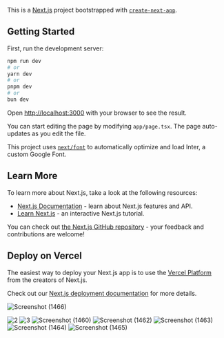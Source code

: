 This is a [Next.js](https://nextjs.org/) project bootstrapped with [`create-next-app`](https://github.com/vercel/next.js/tree/canary/packages/create-next-app).

## Getting Started

First, run the development server:

```bash
npm run dev
# or
yarn dev
# or
pnpm dev
# or
bun dev
```

Open [http://localhost:3000](http://localhost:3000) with your browser to see the result.

You can start editing the page by modifying `app/page.tsx`. The page auto-updates as you edit the file.

This project uses [`next/font`](https://nextjs.org/docs/basic-features/font-optimization) to automatically optimize and load Inter, a custom Google Font.

## Learn More

To learn more about Next.js, take a look at the following resources:

- [Next.js Documentation](https://nextjs.org/docs) - learn about Next.js features and API.
- [Learn Next.js](https://nextjs.org/learn) - an interactive Next.js tutorial.

You can check out [the Next.js GitHub repository](https://github.com/vercel/next.js/) - your feedback and contributions are welcome!

## Deploy on Vercel

The easiest way to deploy your Next.js app is to use the [Vercel Platform](https://vercel.com/new?utm_medium=default-template&filter=next.js&utm_source=create-next-app&utm_campaign=create-next-app-readme) from the creators of Next.js.

Check out our [Next.js deployment documentation](https://nextjs.org/docs/deployment) for more details.



![Screenshot (1466)](https://github.com/user-attachments/assets/0dbc1cdf-402f-4bc4-970c-df51108e3521)

![2](https://github.com/user-attachments/assets/5e3093c9-fd8e-450a-a281-6ed49e975636)
![3](https://github.com/user-attachments/assets/7cda998e-ac00-4d25-9844-75d087401e6b)
![Screenshot (1460)](https://github.com/user-attachments/assets/424841db-617a-431b-826b-a96d3a3bca4e)
![Screenshot (1462)](https://github.com/user-attachments/assets/4478c230-cfee-44ee-9cd0-a3273b33ecce)
![Screenshot (1463)](https://github.com/user-attachments/assets/423d1b7a-b666-42fc-9cfb-8837d7a7558f)
![Screenshot (1464)](https://github.com/user-attachments/assets/c9f26b4b-47a1-4e19-929b-7ce973553342)
![Screenshot (1465)](https://github.com/user-attachments/assets/97845336-a37a-486b-b03b-bea07d6394f6)

